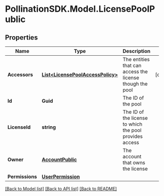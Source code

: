 
# PollinationSDK.Model.LicensePoolPublic

## Properties

Name | Type | Description | Notes
------------ | ------------- | ------------- | -------------
**Accessors** | [**List&lt;LicensePoolAccessPolicy&gt;**](LicensePoolAccessPolicy.md) | The entities that can access the license though the pool | [optional] 
**Id** | **Guid** | The ID of the pool | 
**LicenseId** | **string** | The ID of the license to which the pool provides access | 
**Owner** | [**AccountPublic**](AccountPublic.md) | The account that owns the license | 
**Permissions** | [**UserPermission**](UserPermission.md) |  | 

[[Back to Model list]](../README.md#documentation-for-models)
[[Back to API list]](../README.md#documentation-for-api-endpoints)
[[Back to README]](../README.md)

